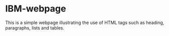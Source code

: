 ﻿# IBM-webpage
 This is a simple webpage illustrating the use of HTML tags such as heading, paragraphs, lists and tables.
